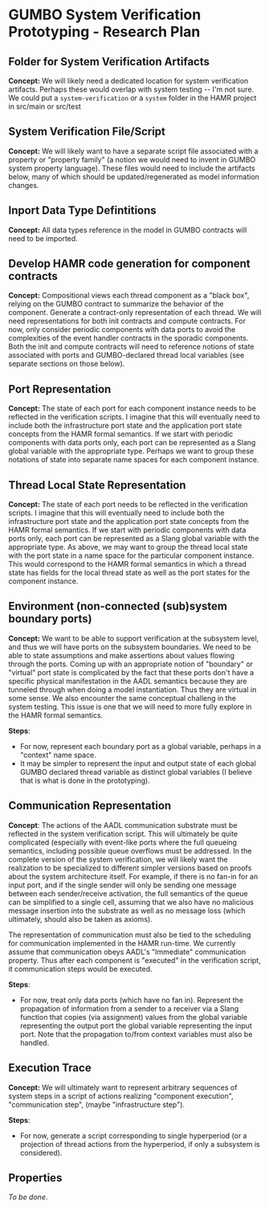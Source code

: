 # GUMBO System Verification Prototyping - Research Plan

## Folder for System Verification Artifacts

**Concept:** We will likely need a dedicated location for system verification artifacts.  Perhaps these
would overlap with system testing -- I'm not sure.  We could put a `system-verification` or a `system` folder
in the HAMR project in src/main or src/test

## System Verification File/Script

**Concept:** We will likely want to have a separate script file associated with a property or "property family" 
(a notion we would need to invent in GUMBO system property language).  These files would need to include
the artifacts below, many of which should be updated/regenerated as model information changes.

## Inport Data Type Defintitions

**Concept:** All data types reference in the model in GUMBO contracts will need to be imported.

## Develop HAMR code generation for component contracts

**Concept:** Compositional views each thread component as a "black box", relying on the GUMBO contract to 
summarize the behavior of the component.   Generate a contract-only representation of each thread.  We will
need representations for both init contracts and compute contracts.  For now, only consider periodic components with data ports
to avoid the complexities of the event handler contracts in the sporadic components.  Both the init and compute
contracts will need to reference notions of state associated with ports and GUMBO-declared thread local variables
(see separate sections on those below).

## Port Representation

**Concept:** The state of each port for each component instance 
needs to be reflected in the verification scripts.  I imagine that this
will eventually need to include both the infrastructure port state and the application port state concepts
from the HAMR formal semantics.   If we start with periodic components with data ports only, each port can be 
represented as a Slang global variable with the appropriate type.   Perhaps we want to group
these notations of state into separate name spaces for each component instance. 

## Thread Local State Representation

**Concept:** The state of each port needs to be reflected in the verification scripts.  I imagine that this
will eventually need to include both the infrastructure port state and the application port state concepts
from the HAMR formal semantics.   If we start with periodic components with data ports only, each port can be
represented as a Slang global variable with the appropriate type.   As above, we may want to group the thread
local state with the port state in a name space for the particular component instance.  This would correspond
to the HAMR formal semantics in which a thread state has fields for the local thread state as well as the port
states for the component instance.

## Environment (non-connected (sub)system boundary ports)

**Concept:** We want to be able to support verification at the subsystem level, and thus we will have ports 
on the subsystem boundaries.  We need to be able to state assumptions and make assertions about values flowing 
through the ports.  Coming up with an appropriate notion of "boundary" or "virtual" port state is complicated
by the fact that these ports don't have a specific physical manifestation in the AADL semantics because they
are tunneled through when doing a model instantiation.  Thus they are virtual in some sense.  We also encounter
the same conceptual challeng in the system testing.  This issue is one that we will need to more fully explore
in the HAMR formal semantics.  

**Steps**:
- For now, represent each boundary port as a global variable, perhaps in a "context" name space.
- It may be simpler to represent the input and output state of each global GUMBO declared thread variable as
distinct global variables (I believe that is what is done in the prototyping).

## Communication Representation

**Concept**: The actions of the AADL communication substrate must be reflected in the system verification script.
This will ultimately be quite complicated (especially with event-like ports where the full queueing semantics,
including possible queue overflows must be addressed.  In the complete version of the system verification, we will likely want
the realization to be specialized to different simpler versions based on proofs about the system architecture itself.
For example, if there is no fan-in for an input port, and if the single sender will only be sending one message between
each sender/receive activation, the full semantics of the queue can be simplified to a single cell, assuming that we also 
have no malicious message insertion into the substrate as well as no message loss (which ultimately, should also be 
taken as axioms).

The representation of communication must also be tied to the scheduling for communication implemented in the HAMR run-time.
We currently assume that communication obeys AADL's "Immediate" communication property.  Thus after each component is 
"executed" in the verification script, it communication steps would be executed.

**Steps**:
- For now, treat only data ports (which have no fan in).   Represent the propagation of information from a sender
to a receiver via a Slang function that copies (via assignment) values from the global variable representing the 
output port the global variable representing the input port.  Note that the propagation to/from context variables
must also be handled.

## Execution Trace

**Concept:** We will ultimately want to represent arbitrary sequences of system steps in a script of 
actions realizing "component execution", "communication step", (maybe "infrastructure step").

**Steps**:
- For now, generate a script corresponding to single hyperperiod (or a projection of thread actions from the hyperperiod,
if only a subsystem is considered).

## Properties

*To be done*.










